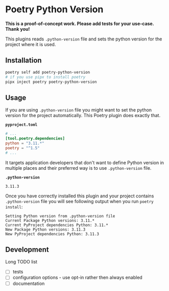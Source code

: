 # Poetry Python Version

**This is a proof-of-concept work. Please add tests for your use-case. Thank you!**

This plugins reads `.python-version` file and sets the python version for the project where it is used.

## Installation

```bash
poetry self add poetry-python-version
# if you use pipx to install poetry
pipx inject poetry poetry-python-version
```

## Usage

If you are using `.python-version` file you might want to set the python
version for the project automatically. This Poetry plugin does exactly that.

**`pyproject.toml`**
```toml
# ...
[tool.poetry.dependencies]
python = "3.11.*"
poetry = "^1.5"
# ...
```

It targets application developers that don't want to define Python version
in multiple places and their preferred way is to use `.python-version` file.

**`.python-version`**
```
3.11.3
```

Once you have correctly installed this plugin and your project contains
`.python-version` file you will see following output when you run `poetry install`:

```
Setting Python version from .python-version file
Current Package Python versions: 3.11.*
Current PyProject dependencies Python: 3.11.*
New Package Python versions: 3.11.3
New PyProject dependencies Python: 3.11.3
```

## Development

Long TODO list

- [ ] tests
- [ ] configuration options - use opt-in rather then always enabled
- [ ] documentation
